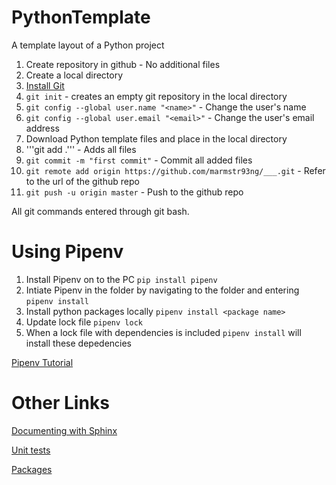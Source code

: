 # PythonTemplate
A template layout of a Python project

1. Create repository in github - No additional files
2. Create a local directory
3. [Install Git](https://git-scm.com/book/en/v2/Getting-Started-Installing-Git)
4. ```git init``` - creates an empty git repository in the local directory
5. ```git config --global user.name "<name>"``` - Change the user's name
6. ```git config --global user.email "<email>"``` - Change the user's email address
7. Download Python template files and place in the local directory
8. '''git add .''' - Adds all files
9. ```git commit -m "first commit"``` - Commit all added files
10. ```git remote add origin https://github.com/marmstr93ng/___.git``` - Refer to the url of the github repo
11. ```git push -u origin master``` - Push to the github repo

All git commands entered through git bash.

# Using Pipenv
1. Install Pipenv on to the PC ```pip install pipenv```
2. Intiate Pipenv in the folder by navigating to the folder and entering ```pipenv install```
3. Install python packages locally ```pipenv install <package name>```
4. Update lock file ```pipenv lock```
5. When a lock file with dependencies is included ```pipenv install``` will install these depedencies

[Pipenv Tutorial](https://robots.thoughtbot.com/how-to-manage-your-python-projects-with-pipenv)

# Other Links
[Documenting with Sphinx](http://www.sphinx-doc.org/en/stable/tutorial.html)

[Unit tests](https://docs.python.org/3.5/library/unittest.html)

[Packages](https://uoftcoders.github.io/studyGroup/lessons/python/packages/lesson/)

